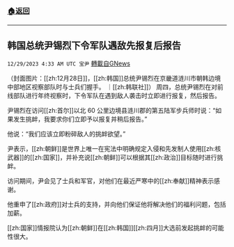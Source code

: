 ###  [:house:返回](README.md)
---


## 韩国总统尹锡烈下令军队遇敌先报复后报告
`12/29/2023 4:33 AM UTC 宝尹` [轉載自GNews](https://gnews.org/articles/2162914)

（封面图片：[[zh:12月28日]]，[[zh:韩国]]总统尹锡烈在京畿道涟川市朝韩边境中部地区视察部队时与士兵们握手。 ｜[[zh:韩联社]]）
周四，总统尹锡烈在对前线部队进行年终视察时，下令军队在遇到敌人袭击时立即进行报复，然后报告。

尹锡烈在访问[[zh:首尔]]以北 60 公里边境县涟川郡的第五陆军步兵师时说：“如果发生挑衅，我要求你们立即予以报复并稍后报告。”

他说：“我们应该立即粉碎敌人的挑衅欲望。”

尹表示，[[zh:朝鲜]]是世界上唯一在宪法中明确规定入侵和先发制人使用[[zh:核武器]]的[[zh:国家]]，并补充说[[zh:朝鲜]]可以根据其[[zh:政治]]目标随时进行挑衅。

访问期间，尹会见了士兵和军官，对他们在最近严寒中的[[zh:奉献]]精神表示感谢。

他重申了[[zh:政府]]对士兵的支持，并向他们保证他将解决他们的福利问题，包括加薪。

[[zh:国家]]情报院认为[[zh:朝鲜]]在[[zh:韩国]][[zh:四月]]大选前发起挑衅的可能性很大。




